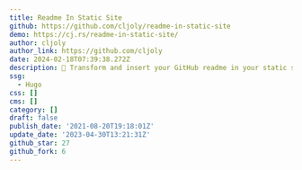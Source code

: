 ```yaml
---
title: Readme In Static Site
github: https://github.com/cljoly/readme-in-static-site
demo: https://cj.rs/readme-in-static-site/
author: cljoly
author_link: https://github.com/cljoly
date: 2024-02-18T07:39:38.272Z
description: 💎 Transform and insert your GitHub readme in your static site.
ssg:
  - Hugo
css: []
cms: []
category: []
draft: false
publish_date: '2021-08-20T19:18:01Z'
update_date: '2023-04-30T13:21:31Z'
github_star: 27
github_fork: 6
---
```

